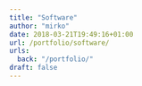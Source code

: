 ```yaml
---
title: "Software"
author: "mirko"
date: 2018-03-21T19:49:16+01:00
url: /portfolio/software/
urls:
  back: "/portfolio/"
draft: false
---
```

